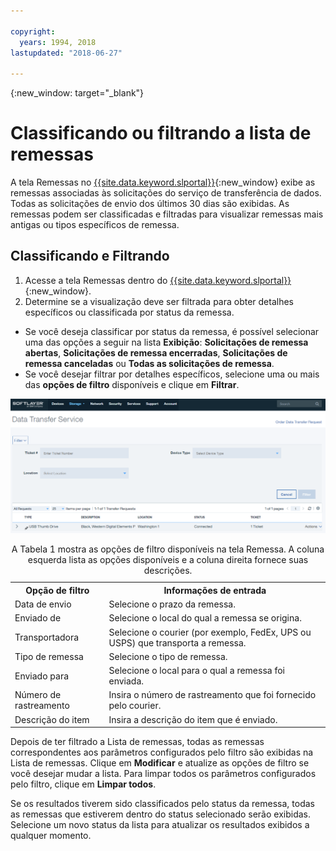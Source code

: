 ```yaml
---

copyright:
  years: 1994, 2018
lastupdated: "2018-06-27"

---
```

{:new_window: target="_blank"}

# Classificando ou filtrando a lista de remessas

A tela Remessas no
[{{site.data.keyword.slportal}}](https://control.softlayer.com/){:new_window} exibe as remessas
associadas às solicitações do serviço de transferência de dados. Todas as solicitações de envio dos últimos 30 dias são exibidas. As remessas podem ser classificadas e filtradas para visualizar remessas mais antigas ou tipos específicos de remessa. 

## Classificando e Filtrando

1. Acesse a tela Remessas dentro do [{{site.data.keyword.slportal}}](https://control.softlayer.com/){:new_window}. 
2. Determine se a visualização deve ser filtrada para obter detalhes específicos ou classificada por status da remessa.
  - Se você deseja classificar por status da remessa, é possível selecionar uma das opções a seguir na lista **Exibição**: **Solicitações de remessa abertas**, **Solicitações de remessa encerradas**, **Solicitações de remessa canceladas** ou **Todas as solicitações de remessa**.
  - Se você desejar filtrar por detalhes específicos, selecione uma ou mais das **opções de filtro** disponíveis e clique em **Filtrar**.


![Tela Envio do DTS](/images/DTSShipmentScreen.PNG)

<table><caption>A Tabela 1 mostra as opções de filtro disponíveis na tela Remessa. A coluna esquerda lista as opções disponíveis e a coluna direita fornece suas descrições.</caption>
<tr><th>Opção de filtro</th><th>Informações de entrada</th></tr>
<tr><td>Data de envio</td><td>Selecione o prazo da remessa.</td></tr>
<tr><td>Enviado de</td><td>Selecione o local do qual a remessa se origina.</td></tr>
<tr><td>Transportadora</td><td>Selecione o courier (por exemplo, FedEx, UPS ou USPS) que transporta a remessa.</td></tr>
<tr><td>Tipo de remessa</td><td>Selecione o tipo de remessa.</td></tr>
<tr><td>Enviado para</td><td>Selecione o local para o qual a remessa foi enviada.</td></tr>
<tr><td>Número de rastreamento</td><td>Insira o número de rastreamento que foi fornecido pelo courier.</td></tr>
<tr><td>Descrição do item</td><td>Insira a descrição do item que é enviado.</td></tr>
</table>


Depois de ter filtrado a Lista de remessas, todas as remessas correspondentes aos parâmetros configurados pelo filtro
são exibidas na Lista de remessas. Clique em **Modificar** e atualize as opções de filtro se você desejar mudar a lista. Para limpar todos os parâmetros configurados pelo filtro, clique em **Limpar todos**. 

Se os resultados tiverem sido classificados pelo status da remessa, todas as remessas que estiverem dentro do status selecionado serão exibidas. Selecione um novo status da lista para atualizar os resultados exibidos a qualquer momento.
